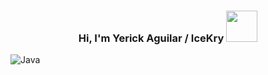 <h3 align="center">
  Hi, I'm Yerick Aguilar / IceKry
  <img src="https://media4.giphy.com/media/v1.Y2lkPTc5MGI3NjExcHU4Ynd4ZTJzdTQ4bDB1OWxzbWt2d3BhMjV0anltazZydTV6OXF5ayZlcD12MV9pbnRlcm5hbF9naWZfYnlfaWQmY3Q9cw/3ETPKsngU6VkQ/giphy.gif" height="50"">
</h3>

![Java](https://img.shields.io/badge/java-%23ED8B00.svg?style=for-the-badge&logo=openjdk&logoColor=white)
